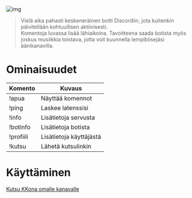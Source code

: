 ![img](https://imgur.com/fFSAYJU.png)

> Vielä aika pahasti keskeneräinen botti Discordiin, jota kuitenkin päivitellään kohtuullisen aktiivisesti.<br />
> Komentoja luvassa lisää lähiaikoina. Tavoitteena saada botista myös joskus musiikkia toistava, jotta voit kuunnella lempibiisejäsi äänikanavilla.

# Ominaisuudet

| Komento |  Kuvaus |
| --- | --- |
| !apua | Näyttää komennot |
| !ping | Laskee latenssisi |
| !info | Lisätietoja servusta |
| !botinfo | Lisätietoja botista |
| !profiili | Lisätietoja käyttäjästä |
| !kutsu | Lähetä kutsulinkin |

# Käyttäminen

[Kutsu KKona omalle kanavalle](https://discordapp.com/api/oauth2/authorize?client_id=424343317854289943&permissions=8&scope=bot)
